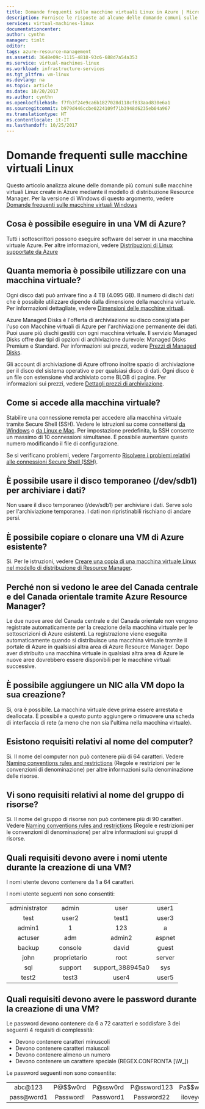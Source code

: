 ```yaml
---
title: Domande frequenti sulle macchine virtuali Linux in Azure | Microsoft Docs
description: Fornisce le risposte ad alcune delle domande comuni sulle macchine virtuali Linux create con un modello di Resource Manager.
services: virtual-machines-linux
documentationcenter: 
author: cynthn
manager: timlt
editor: 
tags: azure-resource-management
ms.assetid: 3648e09c-1115-4818-93c6-688d7a54a353
ms.service: virtual-machines-linux
ms.workload: infrastructure-services
ms.tgt_pltfrm: vm-linux
ms.devlang: na
ms.topic: article
ms.date: 10/20/2017
ms.author: cynthn
ms.openlocfilehash: f7fb3f24e9ca6b1827028d118cf833aad830e6a1
ms.sourcegitcommit: b979d446ccbe0224109f71b3948d6235eb04a967
ms.translationtype: HT
ms.contentlocale: it-IT
ms.lasthandoff: 10/25/2017
---
```

# <a name="frequently-asked-question-about-linux-virtual-machines"></a>Domande frequenti sulle macchine virtuali Linux
Questo articolo analizza alcune delle domande più comuni sulle macchine virtuali Linux create in Azure mediante il modello di distribuzione Resource Manager. Per la versione di Windows di questo argomento, vedere [Domande frequenti sulle macchine virtuali Windows](../windows/faq.md?toc=%2fazure%2fvirtual-machines%2fwindows%2ftoc.json)

## <a name="what-can-i-run-on-an-azure-vm"></a>Cosa è possibile eseguire in una VM di Azure?
Tutti i sottoscrittori possono eseguire software del server in una macchina virtuale Azure. Per altre informazioni, vedere [Distribuzioni di Linux supportate da Azure](endorsed-distros.md?toc=%2fazure%2fvirtual-machines%2flinux%2ftoc.json)

## <a name="how-much-storage-can-i-use-with-a-virtual-machine"></a>Quanta memoria è possibile utilizzare con una macchina virtuale?
Ogni disco dati può arrivare fino a 4 TB (4.095 GB). Il numero di dischi dati che è possibile utilizzare dipende dalla dimensione della macchina virtuale. Per informazioni dettagliate, vedere [Dimensioni delle macchine virtuali](sizes.md?toc=%2fazure%2fvirtual-machines%2flinux%2ftoc.json).

Azure Managed Disks è l'offerta di archiviazione su disco consigliata per l'uso con Macchine virtuali di Azure per l'archiviazione permanente dei dati. Puoi usare più dischi gestiti con ogni macchina virtuale. Il servizio Managed Disks offre due tipi di opzioni di archiviazione durevole: Managed Disks Premium e Standard. Per informazioni sui prezzi, vedere [Prezzi di Managed Disks](https://azure.microsoft.com/pricing/details/managed-disks).

Gli account di archiviazione di Azure offrono inoltre spazio di archiviazione per il disco del sistema operativo e per qualsiasi disco di dati. Ogni disco è un file con estensione vhd archiviato come BLOB di pagine. Per informazioni sui prezzi, vedere [Dettagli prezzi di archiviazione](https://azure.microsoft.com/pricing/details/storage/).

## <a name="how-can-i-access-my-virtual-machine"></a>Come si accede alla macchina virtuale?
Stabilire una connessione remota per accedere alla macchina virtuale tramite Secure Shell (SSH). Vedere le istruzioni su come connettersi [da Windows](ssh-from-windows.md?toc=%2fazure%2fvirtual-machines%2flinux%2ftoc.json) o [da Linux e Mac](mac-create-ssh-keys.md?toc=%2fazure%2fvirtual-machines%2flinux%2ftoc.json). Per impostazione predefinita, la SSH consente un massimo di 10 connessioni simultanee. È possibile aumentare questo numero modificando il file di configurazione.

Se si verificano problemi, vedere l'argomento [Risolvere i problemi relativi alle connessioni Secure Shell (SSH)](troubleshoot-ssh-connection.md?toc=%2fazure%2fvirtual-machines%2flinux%2ftoc.json).

## <a name="can-i-use-the-temporary-disk-devsdb1-to-store-data"></a>È possibile usare il disco temporaneo (/dev/sdb1) per archiviare i dati?
Non usare il disco temporaneo (/dev/sdb1) per archiviare i dati. Serve solo per l'archiviazione temporanea. I dati non ripristinabili rischiano di andare persi.

## <a name="can-i-copy-or-clone-an-existing-azure-vm"></a>È possibile copiare o clonare una VM di Azure esistente?
Sì. Per le istruzioni, vedere [Creare una copia di una macchina virtuale Linux nel modello di distribuzione di Resource Manager](copy-vm.md?toc=%2fazure%2fvirtual-machines%2flinux%2ftoc.json).

## <a name="why-am-i-not-seeing-canada-central-and-canada-east-regions-through-azure-resource-manager"></a>Perché non si vedono le aree del Canada centrale e del Canada orientale tramite Azure Resource Manager?
Le due nuove aree del Canada centrale e del Canada orientale non vengono registrate automaticamente per la creazione della macchina virtuale per le sottoscrizioni di Azure esistenti. La registrazione viene eseguita automaticamente quando si distribuisce una macchina virtuale tramite il portale di Azure in qualsiasi altra area di Azure Resource Manager. Dopo aver distribuito una macchina virtuale in qualsiasi altra area di Azure le nuove aree dovrebbero essere disponibili per le macchine virtuali successive.

## <a name="can-i-add-a-nic-to-my-vm-after-its-created"></a>È possibile aggiungere un NIC alla VM dopo la sua creazione?
Sì, ora è possibile. La macchina virtuale deve prima essere arrestata e deallocata. È possibile a questo punto aggiungere o rimuovere una scheda di interfaccia di rete (a meno che non sia l'ultima nella macchina virtuale). 

## <a name="are-there-any-computer-name-requirements"></a>Esistono requisiti relativi al nome del computer?
Sì. Il nome del computer non può contenere più di 64 caratteri. Vedere [Naming conventions rules and restrictions](/architecture/best-practices/naming-conventions#naming-rules-and-restrictions?toc=%2fazure%2fvirtual-machines%2flinux%2ftoc.json) (Regole e restrizioni per le convenzioni di denominazione) per altre informazioni sulla denominazione delle risorse.

## <a name="are-there-any-resource-group-name-requirements"></a>Vi sono requisiti relativi al nome del gruppo di risorse?
Sì. Il nome del gruppo di risorse non può contenere più di 90 caratteri. Vedere [Naming conventions rules and restrictions](/architecture/best-practices/naming-conventions#naming-rules-and-restrictions?toc=%2fazure%2fvirtual-machines%2flinux%2ftoc.json) (Regole e restrizioni per le convenzioni di denominazione) per altre informazioni sui gruppi di risorse.

## <a name="what-are-the-username-requirements-when-creating-a-vm"></a>Quali requisiti devono avere i nomi utente durante la creazione di una VM?
I nomi utente devono contenere da 1 a 64 caratteri.

I nomi utente seguenti non sono consentiti:

<table>
    <tr>
        <td style="text-align:center">administrator </td><td style="text-align:center"> admin </td><td style="text-align:center"> user </td><td style="text-align:center"> user1</td>
    </tr>
    <tr>
        <td style="text-align:center">test </td><td style="text-align:center"> user2 </td><td style="text-align:center"> test1 </td><td style="text-align:center"> user3</td>
    </tr>
    <tr>
        <td style="text-align:center">admin1 </td><td style="text-align:center"> 1 </td><td style="text-align:center"> 123 </td><td style="text-align:center"> a</td>
    </tr>
    <tr>
        <td style="text-align:center">actuser  </td><td style="text-align:center"> adm </td><td style="text-align:center"> admin2 </td><td style="text-align:center"> aspnet</td>
    </tr>
    <tr>
        <td style="text-align:center">backup </td><td style="text-align:center"> console </td><td style="text-align:center"> david </td><td style="text-align:center"> guest</td>
    </tr>
    <tr>
        <td style="text-align:center">john </td><td style="text-align:center"> proprietario </td><td style="text-align:center"> root </td><td style="text-align:center"> server</td>
    </tr>
    <tr>
        <td style="text-align:center">sql </td><td style="text-align:center"> support </td><td style="text-align:center"> support_388945a0 </td><td style="text-align:center"> sys</td>
    </tr>
    <tr>
        <td style="text-align:center">test2 </td><td style="text-align:center"> test3 </td><td style="text-align:center"> user4 </td><td style="text-align:center"> user5</td>
    </tr>
</table>


## <a name="what-are-the-password-requirements-when-creating-a-vm"></a>Quali requisiti devono avere le password durante la creazione di una VM?
Le password devono contenere da 6 a 72 caratteri e soddisfare 3 dei seguenti 4 requisiti di complessità:

* Devono contenere caratteri minuscoli
* Devono contenere caratteri maiuscoli
* Devono contenere almeno un numero
* Devono contenere un carattere speciale (REGEX.CONFRONTA [\W_])

Le password seguenti non sono consentite:

<table>
    <tr>
        <td style="text-align:center">abc@123</td>
        <td style="text-align:center">P@$$w0rd</td>
        <td style="text-align:center">P@ssw0rd</td>
        <td style="text-align:center">P@ssword123</td>
        <td style="text-align:center">Pa$$word</td>
    </tr>
    <tr>
        <td style="text-align:center">pass@word1</td>
        <td style="text-align:center">Password!</td>
        <td style="text-align:center">Password1</td>
        <td style="text-align:center">Password22</td>
        <td style="text-align:center">iloveyou!</td>
    </tr>
</table>
